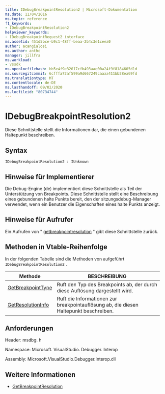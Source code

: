 ```yaml
---
title: IDebugBreakpointResolution2 | Microsoft-Dokumentation
ms.date: 11/04/2016
ms.topic: reference
f1_keywords:
- IDebugBreakpointResolution2
helpviewer_keywords:
- IDebugBreakpointRequest2 interface
ms.assetid: 451d5bce-b9c1-48ff-beaa-2b4c3e1ceea0
author: acangialosi
ms.author: anthc
manager: jillfra
ms.workload:
- vssdk
ms.openlocfilehash: bb5e4f9e32017cfb493aae00a24f9f8184605d1d
ms.sourcegitcommit: 6cfffa72af599a9d667249caaaa411bb28ea69fd
ms.translationtype: MT
ms.contentlocale: de-DE
ms.lasthandoff: 09/02/2020
ms.locfileid: "80734744"
---
```

# <a name="idebugbreakpointresolution2"></a>IDebugBreakpointResolution2
Diese Schnittstelle stellt die Informationen dar, die einen gebundenen Haltepunkt beschreiben.

## <a name="syntax"></a>Syntax

```
IDebugBreakpointResolution2 : IUnknown
```

## <a name="notes-for-implementers"></a>Hinweise für Implementierer
 Die Debug-Engine (de) implementiert diese Schnittstelle als Teil der Unterstützung von Breakpoints. Diese Schnittstelle stellt eine Beschreibung eines gebundenen halte Punkts bereit, den der sitzungsdebug-Manager verwendet, wenn ein Benutzer die Eigenschaften eines halte Punkts anzeigt.

## <a name="notes-for-callers"></a>Hinweise für Aufrufer
 Ein Aufrufen von " [getbreakpointresolution](../../../extensibility/debugger/reference/idebugboundbreakpoint2-getbreakpointresolution.md) " gibt diese Schnittstelle zurück.

## <a name="methods-in-vtable-order"></a>Methoden in Vtable-Reihenfolge
 In der folgenden Tabelle sind die Methoden von aufgeführt `IDebugBreakpointResolution2` .

|Methode|BESCHREIBUNG|
|------------|-----------------|
|[GetBreakpointType](../../../extensibility/debugger/reference/idebugbreakpointresolution2-getbreakpointtype.md)|Ruft den Typ des Breakpoints ab, der durch diese Auflösung dargestellt wird.|
|[GetResolutionInfo](../../../extensibility/debugger/reference/idebugbreakpointresolution2-getresolutioninfo.md)|Ruft die Informationen zur breakpointauflösung ab, die diesen Haltepunkt beschreiben.|

## <a name="requirements"></a>Anforderungen
 Header: msdbg. h

 Namespace: Microsoft. VisualStudio. Debugger. Interop

 Assembly: Microsoft.VisualStudio.Debugger.Interop.dll

## <a name="see-also"></a>Weitere Informationen
- [GetBreakpointResolution](../../../extensibility/debugger/reference/idebugboundbreakpoint2-getbreakpointresolution.md)
